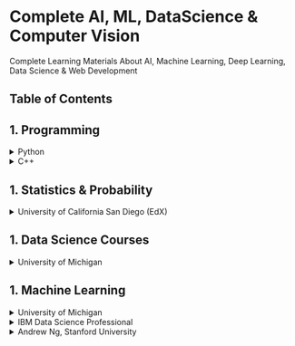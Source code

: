 # Complete AI, ML, DataScience & Computer Vision

Complete Learning Materials About AI, Machine Learning, Deep Learning, Data Science  &amp; Web Development

Table of Contents
-----------------
## 1. Programming

<details>
	<summary>Python</summary>

  #### `1.` Complete Python 3. [link1](https://github.com/Sardiirfan27/Complete-Python-3-Bootcamp?organization=Sardiirfan27&organization=Sardiirfan27), [VIdeo1](https://youtube.com/playlist?list=PLWKjhJtqVAbnqBxcdjVGgT3uVR10bzTEB), [Video2](https://youtube.com/playlist?list=PL-osiE80TeTt2d9bfVyTiXJA-UTHn6WwU) 
  #### `2.` [ 100 Days of Code - The Complete Python Pro Bootcamp for 2021- Udemy](https://github.com/Sardiirfan27/100-days-of-python)
  #### `3.` Python and Django Full Stack Web Developer. [link1](https://github.com/nesreensada/Python-and-Django-Full-Stack-Web-Developer-Bootcamp), [link2](https://github.com/miguelrochajr/DjangoFullStackBootcamp_Course), [Video1](https://youtu.be/Qr4QMBUPxWo), [Video2](https://youtube.com/playlist?list=PL-osiE80TeTtoQCKZ03TU5fNfx2UY6U4p)
  #### `4.` Python and Flask Bootcamp Create Websites using Flask. [link1](https://github.com/jasonhbegleiter/udemy-flask-python-bootcamp), [link2](https://github.com/SaintClever/Python-and-Flask-Bootcamp-Create-Websites-using-Flask-), [Video1](https://youtube.com/playlist?list=PL-osiE80TeTs4UjLw5MM6OjgkjFeUxCYH), [video2](https://youtu.be/Qr4QMBUPxWo)

</details>

<details>
	<summary>C++</summary>

  #### `1.` C++ Bootcamp & tutorial. [link1](https://github.com/Sardiirfan27/data-structures-algorithms-level-up-bootcamp), [Video1](https://www.youtube.com/watch?v=vLnPwxZdW4Y), [Video2 Indonesia](https://youtube.com/playlist?list=PLZS-MHyEIRo4Ze0bbGB1WKBSNMPzi-eWI)
 

</details>

## 1. Statistics & Probability

<details>
	<summary>University of California San Diego (EdX)</summary>

  #### `1.` [link1](https://github.com/Sardiirfan27/UCSanDiegoX-Data-Science/tree/master/Prob-and-Stats), [link2](https://github.com/VSerpak/DSE210x-Statistics-and-Probability-in-Data-Science-using-Python), [link3](https://github.com/kartikdube/Probability-and-Statistics-in-Data-Science-Using-Python)

</details>

## 1. Data Science Courses

<details>
	<summary>University of Michigan</summary>

  #### `1.` [Code](https://github.com/Sardiirfan27/Data-Science-with-Python-Michigan-University)
  #### `2.` [Introduction to Data Science in Python](https://www.coursera.org/learn/python-data-analysis?specialization=data-science-python), [Audit](https://www.coursera.org/learn/python-data-analysis/home/welcome)
  #### `3.` [Introduction to Data Science in Python](https://www.coursera.org/learn/python-plotting?specialization=data-science-python), [Audit](https://www.coursera.org/learn/python-plotting/home/welcome)
  #### `4.` [Applied Machine Learning in Python](https://www.coursera.org/learn/python-machine-learning?specialization=data-science-python), [Audit](https://www.coursera.org/learn/python-machine-learning/home/welcome)
  #### `5.` [Applied Text Mining in Python](https://www.coursera.org/learn/python-text-mining?specialization=data-science-python), [Audit](https://www.coursera.org/learn/python-text-mining/home/welcome)
  #### `6.` [Applied Social Network Analysis in Python](https://www.coursera.org/learn/python-social-network-analysis?specialization=data-science-python), [Audit](https://www.coursera.org/learn/python-social-network-analysis/home/welcome)
	
	
</details>


## 1. Machine Learning

<details>
	<summary>University of Michigan</summary>

  #### `1.` Applied Data Science with Python[link1](https://github.com/Sardiirfan27/Data-Science-with-Python-Michigan-University)

</details>
<details>
	<summary>IBM Data Science Professional</summary>

  #### `1.` [link1](https://github.com/Shekhar-rv/Python)
	

</details>

<details>
	<summary>Andrew Ng, Stanford University</summary>

  #### `1.` [link1](https://github.com/JWarmenhoven/Coursera-Machine-Learning)

</details>



